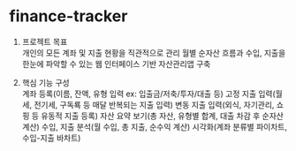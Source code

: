 # finance-tracker
1. 프로젝트 목표  
개인의 모든 계좌 및 지출 현황을 직관적으로 관리
월별 순자산 흐름과 수입, 지출을 한눈에 파악할 수 있는 웹 인터페이스 기반 자산관리앱 구축

2. 핵심 기능 구성  
계좌 등록(이름, 잔액, 유형 입력 ex: 입출금/저축/투자/대출 등)
고정 지출 입력(월세, 전기세, 구독룍 등 매달 반복되는 지출 입력)
변동 지출 입력(외식, 자기관리, 쇼핑 등 유동적 지출 등록)
자산 요약 보기(총 자산, 유형별 합계, 대출 차감 후 순자산 계산)
수입, 지출 분석(월 수입, 총 지출, 순수익 계산)
시각화(계좌 분류별 파이차트, 수입-지출 바차트)
